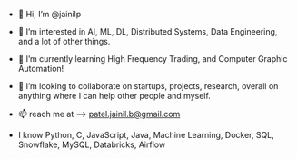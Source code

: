 - 👋 Hi, I’m @jainilp
- 👀 I’m interested in AI, ML, DL, Distributed Systems, Data Engineering, and a lot of other things.
- 🌱 I’m currently learning High Frequency Trading, and Computer Graphic Automation!
- 💞️ I’m looking to collaborate on startups, projects, research, overall on anything where I can help other people and myself.
- 📫 reach me at --> patel.jainil.b@gmail.com

- I know Python, C, JavaScript, Java, Machine Learning, Docker, SQL, Snowflake, MySQL, Databricks, Airflow

<!---
jainilp/jainilp is a ✨ special ✨ repository because its `README.md` (this file) appears on your GitHub profile.
You can click the Preview link to take a look at your changes.
--->
